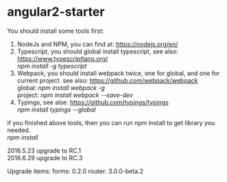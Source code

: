 # angular2-starter

You should install some tools first:

1. NodeJs and NPM, you can find at: https://nodejs.org/en/  
2. Typescript, you should global install typescript, see also: https://www.typescriptlang.org/  
*npm install -g typescript*  
3. Webpack, you should install webpack twice, one for global, and one for current project. see also: https://github.com/webpack/webpack   
global: *npm install webpack -g*   
project: *npm install webpack --save-dev*   
4. Typings, see alse: https://github.com/typings/typings   
*npm install typings --global*   

if you finished above tools, then you can run npm install to get library you needed.   
*npm install*   

2016.5.23 upgrade to RC.1  
2016.6.29 upgrade to RC.3

Upgrade items:
 forms: 0.2.0
router: 3.0.0-beta.2